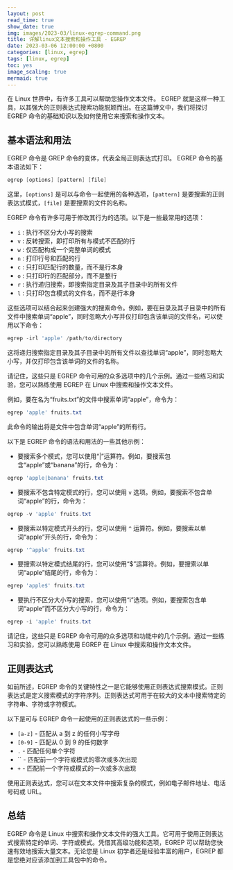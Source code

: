 ```yaml
---
layout: post
read_time: true
show_date: true
img: images/2023-03/linux-egrep-command.png
title: 详解linux文本搜索和操作工具 - EGREP
date: 2023-03-06 12:00:00 +0800
categories: [linux, egrep]
tags: [linux, egrep]
toc: yes
image_scaling: true
mermaid: true
---
```


在 Linux 世界中，有许多工具可以帮助您操作文本文件。 EGREP 就是这样一种工具，以其强大的正则表达式搜索功能脱颖而出。在这篇博文中，我们将探讨 EGREP 命令的基础知识以及如何使用它来搜索和操作文本。

## 基本语法和用法

EGREP 命令是 GREP 命令的变体，代表全局正则表达式打印。 EGREP 命令的基本语法如下：
```powershell
egrep [options] [pattern] [file]
```

这里，`[options]` 是可以与命令一起使用的各种选项，`[pattern]` 是要搜索的正则表达式模式，`[file]` 是要搜索的文件的名称。

EGREP 命令有许多可用于修改其行为的选项。以下是一些最常用的选项：

- `i` : 执行不区分大小写的搜索
- `v` : 反转搜索，即打印所有与模式不匹配的行
- `w` : 仅匹配构成一个完整单词的模式
- `n` : 打印行号和匹配的行
- `c` : 只打印匹配行的数量，而不是行本身
- `o` : 只打印行的匹配部分，而不是整行
- `r` : 执行递归搜索，即搜索指定目录及其子目录中的所有文件
- `l` : 只打印包含模式的文件名，而不是行本身


这些选项可以结合起来创建强大的搜索命令。例如，要在目录及其子目录中的所有文件中搜索单词“apple”，同时忽略大小写并仅打印包含该单词的文件名，可以使用以下命令：

```powershell
egrep -irl 'apple' /path/to/directory
```
这将递归搜索指定目录及其子目录中的所有文件以查找单词“apple”，同时忽略大小写，并仅打印包含该单词的文件的名称。

请记住，这些只是 EGREP 命令可用的众多选项中的几个示例。通过一些练习和实验，您可以熟练使用 EGREP 在 Linux 中搜索和操作文本文件。

例如，要在名为“fruits.txt”的文件中搜索单词“apple”，命令为：

```powershell
egrep 'apple' fruits.txt
```

此命令的输出将是文件中包含单词“apple”的所有行。

以下是 EGREP 命令的语法和用法的一些其他示例：

- 要搜索多个模式，您可以使用“|”运算符。例如，要搜索包含“apple”或“banana”的行，命令为：

```powershell
egrep 'apple|banana' fruits.txt
```

- 要搜索不包含特定模式的行，您可以使用 `v` 选项。例如，要搜索不包含单词“apple”的行，命令为：

```powershell
egrep -v 'apple' fruits.txt
```

- 要搜索以特定模式开头的行，您可以使用 `^` 运算符。例如，要搜索以单词“apple”开头的行，命令为：

```powershell
egrep '^apple' fruits.txt
```

- 要搜索以特定模式结尾的行，您可以使用“$”运算符。例如，要搜索以单词“apple”结尾的行，命令为：

```powershell
egrep 'apple$' fruits.txt
```

- 要执行不区分大小写的搜索，您可以使用“i”选项。例如，要搜索包含单词“apple”而不区分大小写的行，命令为：

```powershell
egrep -i 'apple' fruits.txt
```

请记住，这些只是 EGREP 命令可用的众多选项和功能中的几个示例。通过一些练习和实验，您可以熟练使用 EGREP 在 Linux 中搜索和操作文本文件。

## 正则表达式

如前所述，EGREP 命令的关键特性之一是它能够使用正则表达式搜索模式。正则表达式是定义搜索模式的字符序列。正则表达式可用于在较大的文本中搜索特定的字符串、字符或字符模式。

以下是可与 EGREP 命令一起使用的正则表达式的一些示例：

- `[a-z]` - 匹配从 a 到 z 的任何小写字母
- `[0-9]` - 匹配从 0 到 9 的任何数字
- `.` - 匹配任何单个字符
- `` - 匹配前一个字符或模式的零次或多次出现
- `+` - 匹配前一个字符或模式的一次或多次出现

使用正则表达式，您可以在文本文件中搜索复杂的模式，例如电子邮件地址、电话号码或 URL。

## 总结

EGREP 命令是 Linux 中搜索和操作文本文件的强大工具。它可用于使用正则表达式搜索特定的单词、字符或模式。凭借其高级功能和选项，EGREP 可以帮助您快速有效地搜索大量文本。无论您是 Linux 初学者还是经验丰富的用户，EGREP 都是您绝对应该添加到工具包中的命令。
